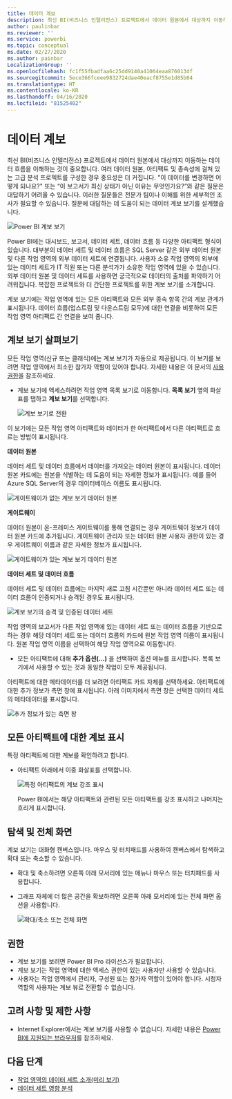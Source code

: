 ```yaml
---
title: 데이터 계보
description: 최신 BI(비즈니스 인텔리전스) 프로젝트에서 데이터 원본에서 대상까지 이동하는 데이터 흐름을 이해하는 것은 많은 고객에게 중요한 과제입니다.
author: paulinbar
ms.reviewer: ''
ms.service: powerbi
ms.topic: conceptual
ms.date: 02/27/2020
ms.author: painbar
LocalizationGroup: ''
ms.openlocfilehash: fc1f55fbadfaa6c25dd9140a41064eaa876013df
ms.sourcegitcommit: 5ece366fceee9832724dae40eacf8755e1d85b04
ms.translationtype: HT
ms.contentlocale: ko-KR
ms.lasthandoff: 04/16/2020
ms.locfileid: "81525402"
---
```

# <a name="data-lineage"></a>데이터 계보
최신 BI(비즈니스 인텔리전스) 프로젝트에서 데이터 원본에서 대상까지 이동하는 데이터 흐름을 이해하는 것이 중요합니다. 여러 데이터 원본, 아티팩트 및 종속성에 걸쳐 있는 고급 분석 프로젝트를 구성한 경우 중요성은 더 커집니다. "이 데이터를 변경하면 어떻게 되나요?" 또는 “이 보고서가 최신 상태가 아닌 이유는 무엇인가요?”와 같은 질문은 대답하기 어려울 수 있습니다. 이러한 질문들은 전문가 팀이나 이해를 위한 세부적인 조사가 필요할 수 있습니다. 질문에 대답하는 데 도움이 되는 데이터 계보 보기를 설계했습니다.

![Power BI 계보 보기](media/service-data-lineage/service-data-lineage-view.png)
 
Power BI에는 대시보드, 보고서, 데이터 세트, 데이터 흐름 등 다양한 아티팩트 형식이 있습니다. 대부분의 데이터 세트 및 데이터 흐름은 SQL Server 같은 외부 데이터 원본 및 다른 작업 영역의 외부 데이터 세트에 연결됩니다. 사용자 소유 작업 영역의 외부에 있는 데이터 세트가 IT 직원 또는 다른 분석가가 소유한 작업 영역에 있을 수 있습니다. 외부 데이터 원본 및 데이터 세트를 사용하면 궁극적으로 데이터의 출처를 파악하기 어려워집니다. 복잡한 프로젝트와 더 간단한 프로젝트를 위한 계보 보기를 소개합니다.

계보 보기에는 작업 영역에 있는 모든 아티팩트와 모든 외부 종속 항목 간의 계보 관계가 표시됩니다. 데이터 흐름(업스트림 및 다운스트림 모두)에 대한 연결을 비롯하여 모든 작업 영역 아티팩트 간 연결을 보여 줍니다.

## <a name="explore-lineage-view"></a>계보 보기 살펴보기

모든 작업 영역(신규 또는 클래식)에는 계보 보기가 자동으로 제공됩니다. 이 보기를 보려면 작업 영역에서 최소한 참가자 역할이 있어야 합니다. 자세한 내용은 이 문서의 [사용 권한](#permissions)을 참조하세요.

* 계보 보기에 액세스하려면 작업 영역 목록 보기로 이동합니다. **목록 보기** 옆의 화살표를 탭하고 **계보 보기**를 선택합니다.

   ![계보 보기로 전환](media/service-data-lineage/service-data-lineage-view-select.png)

이 보기에는 모든 작업 영역 아티팩트와 데이터가 한 아티팩트에서 다른 아티팩트로 흐르는 방법이 표시됩니다.

**데이터 원본**

데이터 세트 및 데이터 흐름에서 데이터를 가져오는 데이터 원본이 표시됩니다. 데이터 원본 카드에는 원본을 식별하는 데 도움이 되는 자세한 정보가 표시됩니다. 예를 들어 Azure SQL Server의 경우 데이터베이스 이름도 표시됩니다.

![게이트웨이가 없는 계보 보기 데이터 원본](media/service-data-lineage/service-data-lineage-data-source-card.png)
 
**게이트웨이**

데이터 원본이 온-프레미스 게이트웨이를 통해 연결되는 경우 게이트웨이 정보가 데이터 원본 카드에 추가됩니다. 게이트웨이 관리자 또는 데이터 원본 사용자 권한이 있는 경우 게이트웨이 이름과 같은 자세한 정보가 표시됩니다.

![게이트웨이가 있는 계보 보기 데이터 원본](media/service-data-lineage/service-data-lineage-data-gateway-card.png)

**데이터 세트 및 데이터 흐름**
 
데이터 세트 및 데이터 흐름에는 마지막 새로 고침 시간뿐만 아니라 데이터 세트 또는 데이터 흐름이 인증되거나 승격된 경우도 표시됩니다.

![계보 보기의 승격 및 인증된 데이터 세트](media/service-data-lineage/service-data-lineage-promoted-certified.png)
 
작업 영역의 보고서가 다른 작업 영역에 있는 데이터 세트 또는 데이터 흐름을 기반으로 하는 경우 해당 데이터 세트 또는 데이터 흐름의 카드에 원본 작업 영역 이름이 표시됩니다. 원본 작업 영역 이름을 선택하여 해당 작업 영역으로 이동합니다.

* 모든 아티팩트에 대해 **추가 옵션(...)** 을 선택하여 옵션 메뉴를 표시합니다. 목록 보기에서 사용할 수 있는 것과 동일한 작업이 모두 제공됩니다.

아티팩트에 대한 메타데이터를 더 보려면 아티팩트 카드 자체를 선택하세요. 아티팩트에 대한 추가 정보가 측면 창에 표시됩니다. 아래 이미지에서 측면 창은 선택한 데이터 세트의 메타데이터를 표시합니다.

![추가 정보가 있는 측면 창](media/service-data-lineage/service-data-lineage-side-pane.png)
 
## <a name="show-lineage-for-any-artifact"></a>모든 아티팩트에 대한 계보 표시 

특정 아티팩트에 대한 계보를 확인하려고 합니다.

* 아티팩트 아래에서 이중 화살표를 선택합니다.

   ![특정 아티팩트의 계보 강조 표시](media/service-data-lineage/service-data-lineage-specific-artifact.png)

   Power BI에서는 해당 아티팩트와 관련된 모든 아티팩트를 강조 표시하고 나머지는 흐리게 표시합니다. 

## <a name="navigation-and-full-screen"></a>탐색 및 전체 화면 

계보 보기는 대화형 캔버스입니다. 마우스 및 터치패드를 사용하여 캔버스에서 탐색하고 확대 또는 축소할 수 있습니다.

* 확대 및 축소하려면 오른쪽 아래 모서리에 있는 메뉴나 마우스 또는 터치패드를 사용합니다.
* 그래프 자체에 더 많은 공간을 확보하려면 오른쪽 아래 모서리에 있는 전체 화면 옵션을 사용합니다. 

    ![확대/축소 또는 전체 화면](media/service-data-lineage/service-data-lineage-zoom.png)

## <a name="permissions"></a>권한

* 계보 보기를 보려면 Power BI Pro 라이선스가 필요합니다.
* 계보 보기는 작업 영역에 대한 액세스 권한이 있는 사용자만 사용할 수 있습니다.
* 사용자는 작업 영역에서 관리자, 구성원 또는 참가자 역할이 있어야 합니다. 시청자 역할의 사용자는 계보 뷰로 전환할 수 없습니다.


## <a name="considerations-and-limitations"></a>고려 사항 및 제한 사항

- Internet Explorer에서는 계보 보기를 사용할 수 없습니다. 자세한 내용은 [Power BI에 지원되는 브라우저](../power-bi-browsers.md)를 참조하세요.

## <a name="next-steps"></a>다음 단계

* [작업 영역의 데이터 세트 소개(미리 보기)](../service-datasets-across-workspaces.md)
* [데이터 세트 영향 분석](service-dataset-impact-analysis.md)
